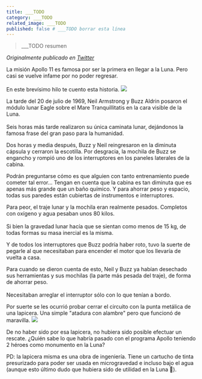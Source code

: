 ```yaml
---
title: ___TODO
category: ___TODO
related_image: ___TODO
published: false # ___TODO borrar esta línea
---
```

> ___TODO resumen

*Originalmente publicado en [Twitter](___TODO)*

<div class="card-tweets" dir="auto">
    <p>La misión Apollo 11 es famosa por ser la primera en llegar a la Luna. Pero casi se vuelve infame por no poder regresar.<br />
<br />
En este brevísimo hilo te cuento esta historia. <span class="entity-image"><a href="https://pbs.twimg.com/media/ErZjIboXcAMrunz.jpg" target="_blank"><img src="https://pbs.twimg.com/media/ErZjIboXcAMrunz.jpg"></a></span></p>
    <p>La tarde del 20 de julio de 1969, Neil Armstrong y Buzz Aldrin posaron el módulo lunar Eagle sobre el Mare Tranquillitatis en la cara visible de la Luna. <br />
<br />
Seis horas más tarde realizaron su única caminata lunar, dejándonos la famosa frase del gran paso para la humanidad.</p>
    <p>Dos horas y media después, Buzz y Neil reingresaron en la diminuta cápsula y cerraron la escotilla. Por desgracia, la mochila de Buzz se engancho y rompió uno de los interruptores en los paneles laterales de la cabina.</p>
    <p>Podrán preguntarse cómo es que alguien con tanto entrenamiento puede cometer tal error... Tengan en cuenta que la cabina es tan diminuta que es apenas más grande que un baño químico. Y para ahorrar peso y espacio, todas sus paredes están cubiertas de instrumentos e interruptores.</p>
    <p>Para peor, el traje lunar y la mochila eran realmente pesados. Completos con oxígeno y agua pesaban unos 80 kilos. <br />
<br />
Si bien la gravedad lunar hacía que se sientan como menos de 15 kg, de todas formas su masa inercial es la misma.</p>
    <p>Y de todos los interruptores que Buzz podría haber roto, tuvo la suerte de pegarle al que necesitaban para encender el motor que los llevaría de vuelta a casa.</p>
    <p>Para cuando se dieron cuenta de esto, Neil y Buzz ya habían desechado sus herramientas y sus mochilas (la parte más pesada del traje), de forma de ahorrar peso.<br />
<br />
Necesitaban arreglar el interruptor sólo con lo que tenían a bordo.</p>
    <p>Por suerte se les ocurrió probar cerrar el circuito con la punta metálica de una lapicera. Una simple "atadura con alambre" pero que funcionó de maravilla. <span class="entity-image"><a href="https://pbs.twimg.com/media/ErZmLzTXIAEPKV1.jpg" target="_blank"><img src="https://pbs.twimg.com/media/ErZmLzTXIAEPKV1.jpg"></a></span></p>
    <p>De no haber sido por esa lapicera, no hubiera sido posible efectuar un rescate. ¿Quién sabe lo que habría pasado con el programa Apollo teniendo 2 héroes como monumento en la Luna?</p>
    <p>PD: la lapicera misma es una obra de ingeniería. Tiene un cartucho de tinta presurizado para poder ser usada en microgravedad e incluso bajo el agua (aunque esto último dudo que hubiera sido de utilidad en la Luna 🤡).</p>
    <p><a class="entity-mention entity-mention-first" href="https://twitter.com/threadreaderapp"></a></p>
</div>

